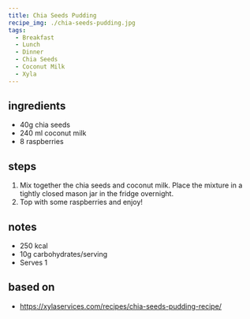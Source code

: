```yaml
---
title: Chia Seeds Pudding
recipe_img: ./chia-seeds-pudding.jpg
tags:
  - Breakfast
  - Lunch
  - Dinner
  - Chia Seeds
  - Coconut Milk
  - Xyla
---
```


<!-- markdownlint-disable MD024 -->

## ingredients

- 40g chia seeds
- 240 ml coconut milk
- 8 raspberries

## steps

1. Mix together the chia seeds and coconut milk. Place the mixture in a tightly closed mason jar in the fridge overnight.
2. Top with some raspberries and enjoy!

## notes

- 250 kcal
- 10g carbohydrates/serving
- Serves 1

## based on

- https://xylaservices.com/recipes/chia-seeds-pudding-recipe/
<!-- markdownlint-enable MD024 -->
